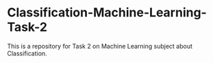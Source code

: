 # Classification-Machine-Learning-Task-2
This is a repository for Task 2 on Machine Learning subject about Classification.
